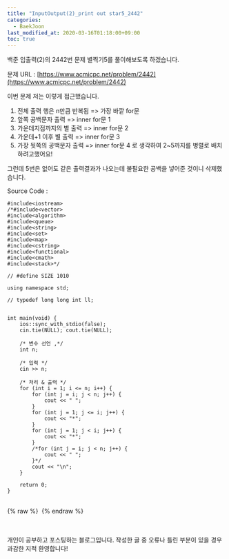 ```yaml
---
title: "InputOutput(2)_print out star5_2442"
categories: 
  - BaekJoon
last_modified_at: 2020-03-16T01:18:00+09:00
toc: true
---
```

백준 입출력(2)의 2442번 문제 별찍기5를 풀이해보도록 하겠습니다.<br/>

문제 URL : [https://www.acmicpc.net/problem/2442](https://www.acmicpc.net/problem/2442)
<br/>

이번 문제 저는 이렇게 접근했습니다.<br/>

1. 전체 출력 행은 n만큼 반복됨 => 가장 바깥 for문
2. 앞쪽 공백문자 출력 => inner for문 1
3. 가운데지점까지의 별 출력 => inner for문 2
4. 가운데+1 이후 별 출력 => inner for문 3
5. 가장 뒷쪽의 공백문자 출력 => inner for문 4
로 생각하여 2~5까지를 병렬로 배치하려고했어요!

그런데 5번은 없어도 같은 출력결과가 나오는데 불필요한 공백을 넣어준 것이니 삭제했습니다.<br/>

Source Code : 
~~~
#include<iostream>
/*#include<vector>
#include<algorithm>
#include<queue>
#include<string>
#include<set>
#include<map>
#include<cstring>
#include<functional>
#include<cmath>
#include<stack>*/

// #define SIZE 1010

using namespace std;

// typedef long long int ll;


int main(void) {
	ios::sync_with_stdio(false);
	cin.tie(NULL); cout.tie(NULL);

	/* 변수 선언 ,*/
	int n;

	/* 입력 */
	cin >> n;
	
	/* 처리 & 출력 */
	for (int i = 1; i <= n; i++) {
		for (int j = i; j < n; j++) {
			cout << " ";
		}
		for (int j = 1; j <= i; j++) {
			cout << "*";
		}
		for (int j = 1; j < i; j++) {
			cout << "*";
		}
		/*for (int j = i; j < n; j++) {
			cout << " ";
		}*/
		cout << "\n";
	}

	return 0;
}
~~~

<br/>
{% raw %} <img src="https://ohjinjin.github.io/assets/images/20200316baekjoon_inputoutput_2/capture4.JPG" alt=""> {% endraw %}<br/>

<br/><br/>
개인이 공부하고 포스팅하는 블로그입니다. 작성한 글 중 오류나 틀린 부분이 있을 경우 과감한 지적 환영합니다!<br/><br/>
